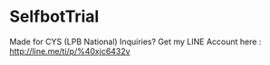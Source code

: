 # SelfbotTrial
Made for CYS (LPB National)
Inquiries? Get my LINE Account here : http://line.me/ti/p/%40xjc6432v
